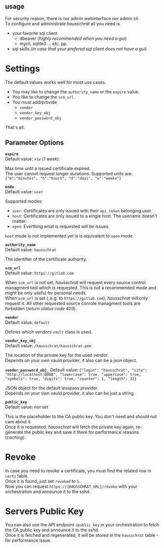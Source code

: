 ## usage

For security reason, there is nor admin webinterface nor admin cli.  
To configure and administrate _hausschrat_ all you need is

- your favorite sql client
  * dbeaver (_highly recommended when you need a gui_)
  * mycli, sqlite3 ... etc. pp.
- sql skills (_in case that your prefered sql client does not have a gui_)

# Settings

The default values works well for most use cases.

* You may like to change the `authority_name` or the `expire` value.  
* You like to change the `scm_url`.
* You must add/provide
    * `vendor`
    * `vendor_key_obj`
    * `vendor_password_obj`

That's all.

## Parameter Options

**`expire`**  
Default value: `+1w` (_1 week_).

Max time until a issued certificate expired.  
The user cannot request longer durations.
Supported units are: `{"m":"minutes", "h":"hours", "d":"days", "w":"weeks"}`


**`mode`**  
Default value: `user`  

Supported modes:

* `user`: Certificates are only issued with their `api_token` belonging user.
* `host`: Certificates are only issued to a single host. The usename doesn't matter.
* `open`: Everthing what is requested will be issues.

`host` mode is not implemented yet is is equivalent to `open` mode.

**`authority_name`**  
Default value: `hausschrat`

The identifier of the certificate authority.


**`scm_url`**  
Default value: `https://gitlab.com`  

When `scm_url` is not set, _hausschrat_ will request every source control managment tool which is requested. This is not a recommended mode and might be only useful for personal needs.    
When `scm_url` is set (_e.g. to `https://gitlab.com`), _hausschrat_ will only request it. All other requested 
source conrole managment tools are forbidden (_return status code 403_).


**`vendor`**  
Default value: `default`

Defines which vendors `vault` class is used.  


**`vendor_key_obj`**  
Default value: `/hausschrat/hausschrat.pem`

The location of the private key for the used vendor.  
Depends on your own vauld provider, it also can be a json object.


**`vendor_password_obj_`**
Default value: `{"login": "hausschrat", "site": "http://localhost:8080", "lowercase": true, "uppercase": true, "symbols": true, "digits": true, "counter": 1, "length": 32}`

JSON object for the default lesspass provider.  
Depends on your own vauld provider, it also can be just a string.

**`public_key`**  
Default value: _not set_

This is the placeholder to the CA public key. You don't need and should not care about it.  
Once it is requested, _hausschrat_ will fetch the private key again, re-generate the public key and
save it there for performance reasons (_caching_).

# Revoke

In case you need to revoke a certificate, you must find the related row in `certs` table.  
Once it is found, just set `revoked` to `1`.  
Now you can request `https://{HAUSSCHRAT_URL}/revoke` with your orchestration and announce it to the sshd.

# Servers Public Key

You can also use the API endpoint `/public_key` in your orchestration to fetch the CA public key and announce it to the sshd.  
Once it is fetched and regenerated, it will be stored in the `hausschrat` table - for performance issue.
